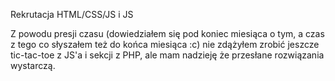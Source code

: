 Rekrutacja HTML/CSS/JS i JS

Z powodu presji czasu (dowiedziałem się pod koniec miesiąca o tym, a czas z tego co słyszałem też do końca miesiąca :c) nie zdążyłem zrobić jeszcze tic-tac-toe z JS'a i sekcji z PHP, ale mam nadzieję że przesłane rozwiązania wystarczą.
